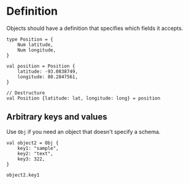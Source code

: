 # Definition

Objects should have a definition that specifies which fields it accepts.

```misti
type Position = {
    Num latitude,
    Num longitude,
}

val position = Position {
    latitude: -93.0838749,
    longitude: 80.2847561,
}

// Destructure
val Position {latitude: lat, longitude: long} = position

```

## Arbitrary keys and values

Use `Obj` if you need an object that doesn't specify a schema.

```misti
val object2 = Obj {
    key1: "sample",
    key2: "text",
    key3: 322,
}

object2.key1
```
